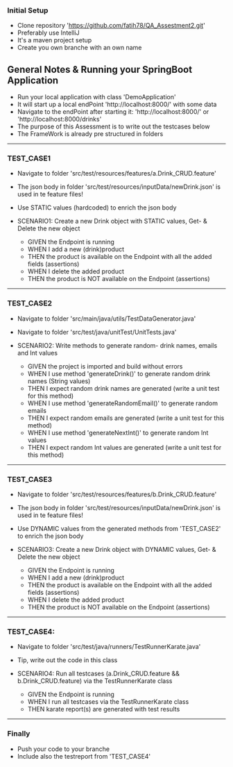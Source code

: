 ### Initial Setup
* Clone repository 'https://github.com/fatih78/QA_Assestment2.git'
* Preferably use IntelliJ
* It's a maven project setup
* Create you own branche with an own name


## General Notes & Running your SpringBoot Application
* Run your local application with class 'DemoApplication'
* It will start up a local endPoint 'http://localhost:8000/' with some data
* Navigate to the endPoint after starting it: 'http://localhost:8000/' or 'http://localhost:8000/drinks'
* The purpose of this Assessment is to write out the testcases below
* The FrameWork is already pre structured in folders

------------------------------------------------------------------------------------------------------------------------
### TEST_CASE1
* Navigate to folder 'src/test/resources/features/a.Drink_CRUD.feature'
* The json body in folder 'src/test/resources/inputData/newDrink.json' is used in te feature files!
* Use STATIC values (hardcoded) to enrich the json body

* SCENARIO1: Create a new Drink object with STATIC values, Get- & Delete the new object
  * GIVEN the Endpoint is running
  * WHEN I add a new (drink)product
  * THEN the product is available on the Endpoint with all the added fields (assertions)
  * WHEN I delete the added product
  * THEN the product is NOT available on the Endpoint (assertions)

------------------------------------------------------------------------------------------------------------------------
### TEST_CASE2
* Navigate to folder 'src/main/java/utils/TestDataGenerator.java'
* Navigate to folder 'src/test/java/unitTest/UnitTests.java'

* SCENARIO2: Write methods to generate random- drink names, emails and Int values
  * GIVEN the project is imported and build without errors
  * WHEN I use method 'generateDrink()' to generate random drink names (String values)
  * THEN I expect random drink names are generated (write a unit test for this method)
  * WHEN I use method 'generateRandomEmail()' to generate random emails
  * THEN I expect random emails are generated (write a unit test for this method)
  * WHEN I use method 'generateNextInt()' to generate random Int values
  * THEN I expect random Int values are generated (write a unit test for this method)

------------------------------------------------------------------------------------------------------------------------
### TEST_CASE3
* Navigate to folder 'src/test/resources/features/b.Drink_CRUD.feature'
* The json body in folder 'src/test/resources/inputData/newDrink.json' is used in te feature files!
* Use DYNAMIC values from the generated methods from 'TEST_CASE2' to enrich the json body

* SCENARIO3: Create a new Drink object with DYNAMIC values, Get- & Delete the new object 
  * GIVEN the Endpoint is running
  * WHEN I add a new (drink)product
  * THEN the product is available on the Endpoint with all the added fields (assertions)
  * WHEN I delete the added product
  * THEN the product is NOT available on the Endpoint (assertions)

------------------------------------------------------------------------------------------------------------------------
### TEST_CASE4:
* Navigate to folder 'src/test/java/runners/TestRunnerKarate.java'
* Tip, write out the code in this class

* SCENARIO4: Run all testcases (a.Drink_CRUD.feature && b.Drink_CRUD.feature) via the TestRunnerKarate class
  * GIVEN the Endpoint is running
  * WHEN I run all testcases via the TestRunnerKarate class
  * THEN karate report(s) are generated with test results


------------------------------------------------------------------------------------------------------------------------
### Finally
* Push your code to your branche
* Include also the testreport from 'TEST_CASE4'



